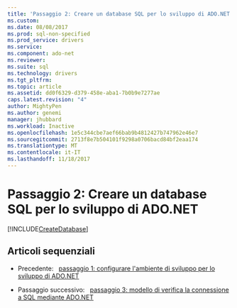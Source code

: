 ```yaml
---
title: 'Passaggio 2: Creare un database SQL per lo sviluppo di ADO.NET | Documenti Microsoft'
ms.custom: 
ms.date: 08/08/2017
ms.prod: sql-non-specified
ms.prod_service: drivers
ms.service: 
ms.component: ado-net
ms.reviewer: 
ms.suite: sql
ms.technology: drivers
ms.tgt_pltfrm: 
ms.topic: article
ms.assetid: dd0f6329-d379-458e-aba1-7b0b9e7277ae
caps.latest.revision: "4"
author: MightyPen
ms.author: genemi
manager: jhubbard
ms.workload: Inactive
ms.openlocfilehash: 1e5c344cbe7aef66bab9b4812427b747962e46e7
ms.sourcegitcommit: 2713f8e7b504101f9298a0706bacd84bf2eaa174
ms.translationtype: MT
ms.contentlocale: it-IT
ms.lasthandoff: 11/18/2017
---
```

# <a name="step-2-create-a-sql-database-for-adonet-development"></a>Passaggio 2: Creare un database SQL per lo sviluppo di ADO.NET

[!INCLUDE[CreateDatabase](../../includes/createdatabase.md)]

## <a name="sequential-articles"></a>Articoli sequenziali

- Precedente:&nbsp;&nbsp;&nbsp;[passaggio 1: configurare l'ambiente di sviluppo per lo sviluppo di ADO.NET](step-1-configure-development-environment-for-ado-net-development.md)

- Passaggio successivo:&nbsp;&nbsp;&nbsp;[passaggio 3: modello di verifica la connessione a SQL mediante ADO.NET](step-3-proof-of-concept-connecting-to-sql-using-ado-net.md)  
